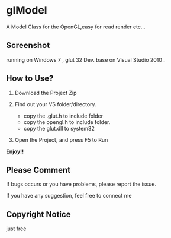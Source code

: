 glModel 
========
  A Model Class for the OpenGL,easy for read render etc...



## Screenshot

running on Windows 7 , glut 32
Dev. base on Visual Studio 2010 .


## How to Use?



1. Download the Project   Zip

2. Find out your VS folder/directory.
    - copy the .glut.h to include folder
    - copy the opengl.h to include folder.
    - copy the glut.dll to system32
    
3. Open the Project, and press F5 to Run 
   

**Enjoy!!**

## Please Comment

If bugs occurs or you have problems, please report the issue.

If you have any suggestion, feel free to connect me 


## Copyright Notice

just free
